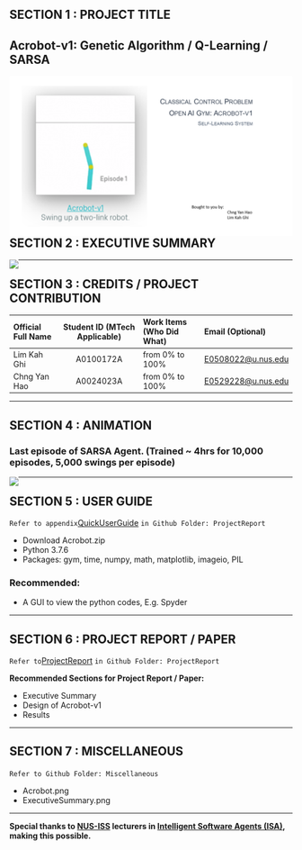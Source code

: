 ## SECTION 1 : PROJECT TITLE
## Acrobot-v1: Genetic Algorithm / Q-Learning / SARSA

<img src="Miscellaneous/Acrobot.png"
     style="float: left; margin-right: 0px;" />

---

## SECTION 2 : EXECUTIVE SUMMARY

<img src="Miscellaneous/UnderConstruction.txt"
     style="float: left; margin-right: 0px;" />

---

## SECTION 3 : CREDITS / PROJECT CONTRIBUTION

| Official Full Name  | Student ID (MTech Applicable)  | Work Items (Who Did What) | Email (Optional) |
| :------------ |:---------------:| :-----| :-----|
| Lim Kah Ghi | A0100172A | from 0% to 100% | E0508022@u.nus.edu |
| Chng Yan Hao | A0024023A | from 0% to 100% | E0529228@u.nus.edu |

---

## SECTION 4 : ANIMATION

### Last episode of SARSA Agent. (Trained ~ 4hrs for 10,000 episodes, 5,000 swings per episode)
<img src="Animation/AcrobotSarsaAgent_last_episode.gif"
     style="float: left; margin-right: 0px;" />

---

## SECTION 5 : USER GUIDE

`Refer to appendix`[QuickUserGuide](https://github.com/RyanChngYanHao/ISA-PM-SLS-2021-01-09-IS02PT-GRP-Acrobot-v1/blob/master/ProjectReport/QuickUserGuide.pdf) `in Github Folder: ProjectReport`

-	Download Acrobot.zip
-	Python 3.7.6
-	Packages: gym, time, numpy, math, matplotlib, imageio, PIL

### Recommended:
-	A GUI to view the python codes, E.g. Spyder

---
## SECTION 6 : PROJECT REPORT / PAPER

`Refer to`[ProjectReport](https://github.com/RyanChngYanHao/ISA-PM-SLS-2021-01-09-IS02PT-GRP-Acrobot-v1/blob/master/ProjectReport/UnderConstruction.txt) `in Github Folder: ProjectReport`

**Recommended Sections for Project Report / Paper:**
- Executive Summary
- Design of Acrobot-v1
- Results

---
## SECTION 7 : MISCELLANEOUS

`Refer to Github Folder: Miscellaneous`
- Acrobot.png
- ExecutiveSummary.png

---

**Special thanks to [NUS-ISS](https://www.iss.nus.edu.sg "Institute of Systems Science, National University of Singapore") lecturers in [Intelligent Software Agents (ISA)](https://www.iss.nus.edu.sg/executive-education/course/detail/practice-module-for-intelligent-software-agents "Intellgient Software Agents"), making this possible.**
